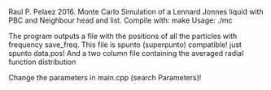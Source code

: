 Raul P. Pelaez 2016.
Monte Carlo Simulation of a Lennard Jonnes liquid with PBC and Neighbour head and list.
Compile with: make
Usage: ./mc

The program outputs a file with the positions of all the particles with frequency save_freq. This file is spunto (superpunto) compatible! just spunto data.pos!
And a two column file containing the averaged radial function distribution
                                                            
Change the parameters in main.cpp (search Parameters)!

